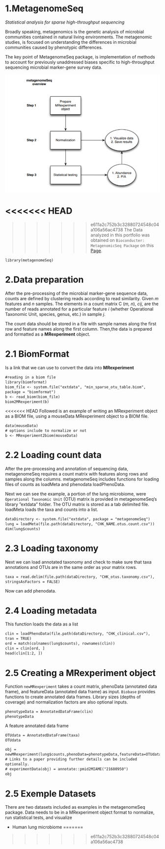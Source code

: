 # __1.MetagenomeSeq__
_Statistical analysis for sparse high-throughput sequencing_

Broadly speaking, metagenomics is the genetic analysis of microbial communities contained in natural living environments. The metagenomic studies, is focused on understanding the differences in microbial communities caused by phenotypic differences.


The key point of MetagenomeSeq package, is implementation of methods to account for previously unaddressed biases specific to high-throughput sequencing microbial marker-gene survey data.

![Overview MetagenomeSeq](https://raw.githubusercontent.com/Aurelianachilengue/Metagenomic_Seq/main/MetagenomicSeq.PNG)


<<<<<<< HEAD
=======

>>>>>>> e611a2c752b3c32880724548c04a106a56ac4738
The Data analyzed in this portfolio was obtained on `Bioconducter: MetagenomicSeq Package` on this [Page](http://www.bioconductor.org/packages/release/bioc/html/metagenomeSeq.html).


```{r}
library(metagenomeSeq)
```

# 2.Data preparation

After the pre-processing of the microbial marker-gene sequence data, counts are defined by clustering reads according to read similarity. Given _m_ features and _n_ samples. The elements in a count matrix C (_m, n_), _cij_, are the number of reads annotated for a particular feature _i_ (whether Operational Taxonomic Unit, species, genus, etc.) in sample _j_.

The count data should be stored in a file with sample names along
the first row and feature names along the first column. Then,the data is prepared and formatted as a __MRexperiment__ object.


# 2.1 BiomFormat

Is a link that we can use to convert the data into __MRexperiment__

```{r}
#reading in a biom file
library(biomformat)
biom_file <- system.file("extdata", "min_sparse_otu_table.biom", package = "biomformat")
b <- read_biom(biom_file)
biom2MRexperiment(b)
```
<<<<<<< HEAD
Followed is an example of writing an MRexperiment object as a BIOM file, using a mouseData MRexperiment object to a BIOM file.

```{r}
data(mouseData)
# options include to normalize or not
b <- MRexperiment2biom(mouseData)

```

# 2.2 Loading count data

After the pre-processing and annotation of sequencing data, metagenomeSeq requires a count matrix with features along rows and samples along the columns. metagenomeSeq includes functions for loading files of counts as loadMeta and phenodata loadPhenoData.

Next we can see the example, a portion of the lung microbiome, were `Operational Taxonomic Unit` (OTU) matrix is provided in metagenomeSeq’s library ”extdata” folder. The OTU matrix is stored as a tab delimited file. loadMeta loads the taxa and counts into a list.

```{r}
dataDirectory <- system.file("extdata", package = "metagenomeSeq")
lung = loadMeta(file.path(dataDirectory, "CHK_NAME.otus.count.csv"))
dim(lung$counts)

```
# 2.3 Loading taxonomy

Next we can load annotated taxonomy and check to make sure that taxa annotations and OTUs are in the same order as your matrix rows.

```{r}
taxa = read.delim(file.path(dataDirectory, "CHK_otus.taxonomy.csv"),
stringsAsFactors = FALSE)
```
Now can add phenodata.

# 2.4 Loading metadata

This function loads the data as a list

```{r}
clin = loadPhenoData(file.path(dataDirectory, "CHK_clinical.csv"),
tran = TRUE)
ord = match(colnames(lung$counts), rownames(clin))
clin = clin[ord, ]
head(clin[1:2, ])

```

# 2.5 Creating a MRexperiment object

Function `newMRexperiment` takes a count matrix, phenoData (annotated data frame), and featureData (annotated data frame) as input. `Biobase` provides functions to create annotated data frames. Library sizes (depths of coverage) and normalization factors are also optional inputs.

```{r}
phenotypeData = AnnotatedDataFrame(clin)
phenotypeData

```
A feature annotated data frame

```{r}
OTUdata = AnnotatedDataFrame(taxa)
OTUdata
```
```{r}
obj = newMRexperiment(lung$counts,phenoData=phenotypeData,featureData=OTUdata)
# Links to a paper providing further details can be included optionally.
# experimentData(obj) = annotate::pmid2MIAME("21680950")
obj

```
# 2.5 Exemple  Datasets

There are two datasets included as examples in the metagenomeSeq package. Data needs to be in a MRexperiment object format to normalize, run statistical tests, and visualize

* Human lung microbiome
=======

>>>>>>> e611a2c752b3c32880724548c04a106a56ac4738
